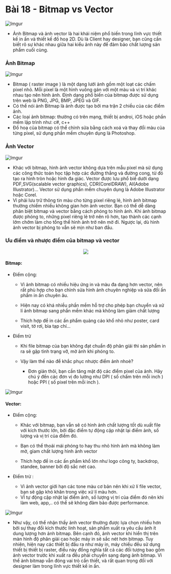 # Bài 18 - Bitmap vs Vector  
![Imgur](https://i.imgur.com/590uNUm.png)  

* Ảnh Bitmap và ảnh vector là hai khái niệm phổ biến trong lĩnh vực thiết kế in ấn và thiết kế đồ hoạ 2D. Dù là Client hay designer, bạn cũng cần biết rõ sự khác nhau giữa hai kiểu ảnh này để đảm bảo chất lượng sản phẩm cuối cùng.  

### Ảnh Bitmap  
![Imgur](https://i.imgur.com/9T7tkpB.jpg)  

* Bitmap ( raster image ) là một dạng lưới ảnh gồm một loạt các chấm pixel nhỏ. Mỗi pixel là một hình vuông gán với một màu và vị trí khác nhau tạo nên hình ảnh. Định dạng phổ biến của bitmap được sử dụng trên web là PNG, JPG, BMP, JPEG và GIF.
* Có thể nói ảnh Bitmap là ảnh được tạo bởi ma trận 2 chiều của các điểm ảnh. 
* Các loại ảnh bitmap: thường có trên mạng, thiết bị androi, iOS hoặc phần mềm lập trình như: c#, c++
*  Đồ hoạ của bitmap có thể chỉnh sửa bằng cách xoá và thay đổi màu của từng pixel, sử dụng phần mềm chuyên dụng là Photoshop.  


### Ảnh Vector  

![Imgur](https://i.imgur.com/F0u7ml8.jpg)  

*  Khác với bitmap, hình ảnh vector không dựa trên mẫu pixel mà sử dụng các công thức toán học tập hợp các đường thẳng và đường cong, từ đó tạo ra hình tròn hoặc hình đa giác. Vector được lưu phổ biế dưới dạng PDF,SVG(scalable vector graphics), CDR(CorelDRAW), AI(Adobe Illustrator)… Vector sử dụng phần mềm chuyên dụng là Adobe Illustrator hoặc Corel.  
*  Vì phải lưu trữ thông tin màu cho từng pixel riêng lẻ, hình ảnh bitmap thường chiếm nhiều không gian hơn ảnh vector. Bạn có thể dễ dàng phân biệt bitmap và vector bằng cách phóng to hình ảnh. Khi ảnh bitmap được phóng to, những pixel riêng lẻ trở nên rõ hơn, tạo thành các cạnh lởm chởm làm cho tổng thể hình ảnh trở nên mờ đi. Ngược lại, dù hình ảnh vector bị phóng to vẫn sẽ mịn như ban đầu.  

### Ưu điểm và nhược điểm của bitmap và vector  

<p align = "center">
	<img src = "https://i.imgur.com/YjAmIDM.jpg"/> 
</p>   

#### Bitmap: 
* Điểm cộng: 
	* Vì ảnh bitmap có nhiều hiệu ứng in và màu đa dạng hơn vector, nên rất phù hợp cho bạn chỉnh sửa hình ảnh chuyên nghiệp và sửa đổi ấn phẩm in ấn chuyên âu.

	* Hiện nay có khá nhiều phần mềm hỗ trợ cho phép bạn chuyển và xử lí ảnh bitmap sang phần mềm khác mà không làm giảm chất lượng

	* Thích hợp để in các ấn phẩm quảng cáo khổ nhỏ như poster, card visit, tờ rơi, bìa tạp chí… 

* Điểm trừ 
	* Khi file bitmap của bạn không đạt chuẩn độ phân giải thì sản phẩm in ra sẽ gặp tình trạng vỡ, mờ ảnh khi phóng to.
	
	* Vậy làm thế nào để khắc phục nhược điểm ảnh nhoè?  
		* Đơn giản thôi, bạn cần tăng mật độ các điểm pixel của ảnh. Hãy chú ý đến các đơn vị đo lường như DPI ( số chấm trên mỗi inch ) hoặc PPI ( số pixel trên mỗi inch ).   

![Imgur](https://i.imgur.com/24JbGlI.jpg)   

#### Vector: 
* Điểm cộng:
	* Khác với bitmap, bạn vẫn sẽ có hình ảnh chất lượng tốt dù xuất file với kích thước lớn, bởi đặc điểm tự động cập nhật lại điểm ảnh, số lượng và vị trí của điểm đó.

	* Bạn có thể thoải mái phóng to hay thu nhỏ hình ảnh mà không làm mờ, gỉam chất lượng hình ảnh vector

	* Thích hợp để in các ấn phẩm khổ lớn như logo công ty, backdrop, standee, banner bởi độ sắc nét cao.

* Điểm trừ : 
	* Vì ảnh vector giới hạn các tone màu cơ bản nên khi xử lí file vector, bạn sẽ gặp khó khăn trong việc xử lí màu hơn.  
	* VÌ tự động cập nhật lại điểm ảnh, số lượng vị trí của điểm đó nên khi làm web, app,.. có thể sẽ không đảm bảo được performance.
	
![Imgur](https://i.imgur.com/KRI4dKI.jpg)  

* Như vậy, có thể nhận thấy ảnh vector thường được lựa chọn nhiều hơn bởi sự thay đổi kích thước linh hoạt, sản phẩm xuất ra yêu cầu ảnh ít dung lượng hơn ảnh bitmap. Bên cạnh đó, ảnh vector khi hiển thị trên màn hình độ phân giải cao hoặc máy in sẽ sắc nét hơn bitmap. Tuy nhiên, hiện nay các thiết bị đầu ra như máy in, máy chiếu đều sử dụng thiết bị thiết bị raster, điều này đồng nghĩa tất cả các đối tượng bao gồm ảnh vector trước khi xuất ra đều phải chuyển sang dạng ảnh bitmap. Vì thế ảnh bitmap vẫn đóng vai trò cần thiết, và rất quan trọng đối với designer làm trong lĩnh vực thiết kế in ấn.
